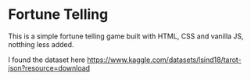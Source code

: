 # Fortune Telling

This is a simple fortune telling game built with HTML, CSS and vanilla JS, notthing less added.

I found the dataset here
https://www.kaggle.com/datasets/lsind18/tarot-json?resource=download